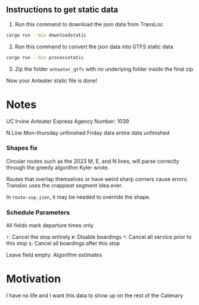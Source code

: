 ## Instructions to get static data

1. Run this command to download the json data from TransLoc
```bash
cargo run --bin downloadstatic
```

2. Run this command to convert the json data into GTFS static data
```bash
cargo run --bin processstatic
```

3. Zip the folder `anteater_gtfs` with no underlying folder inside the final zip

Now your Anteater static file is done!

# Notes

UC Irvine Anteater Express Agency Number: 1039

N Line Mon-thursday unfinished
Friday data entire data unfinished

### Shapes fix

Circular routes such as the 2023 M, E, and N lines, will parse correctly through the greedy algorithm Kyler wrote.

Routes that overlap themselves or have weird sharp corners cause errors. Transloc uses the crappiest segment idea ever.

In `route-sup.json`, it may be needed to override the shape.

### Schedule Parameters

All fields mark departure times only

`!`: Cancel the stop entirely
`#`: Disable boardings
`*`: Cancel all service prior to this stop
`$`: Cancel all boardings after this stop

Leave field empty: Algorithm estimates

# Motivation

I have no life and I want this data to show up on the rest of the Catenary